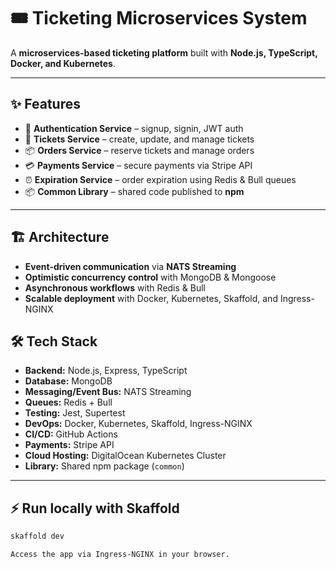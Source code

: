 # 🎟️ Ticketing Microservices System

A **microservices-based ticketing platform** built with **Node.js, TypeScript, Docker, and Kubernetes**.  

---

## ✨ Features

- 🔑 **Authentication Service** – signup, signin, JWT auth  
- 🎫 **Tickets Service** – create, update, and manage tickets  
- 📦 **Orders Service** – reserve tickets and manage orders  
- 💳 **Payments Service** – secure payments via Stripe API  
- ⏰ **Expiration Service** – order expiration using Redis & Bull queues  
- 📦 **Common Library** – shared code published to **npm**  

---

## 🏗️ Architecture

- **Event-driven communication** via **NATS Streaming**  
- **Optimistic concurrency control** with MongoDB & Mongoose  
- **Asynchronous workflows** with Redis & Bull  
- **Scalable deployment** with Docker, Kubernetes, Skaffold, and Ingress-NGINX  

## 🛠️ Tech Stack

- **Backend:** Node.js, Express, TypeScript  
- **Database:** MongoDB  
- **Messaging/Event Bus:** NATS Streaming  
- **Queues:** Redis + Bull  
- **Testing:** Jest, Supertest  
- **DevOps:** Docker, Kubernetes, Skaffold, Ingress-NGINX  
- **CI/CD:** GitHub Actions  
- **Payments:** Stripe API  
- **Cloud Hosting:** DigitalOcean Kubernetes Cluster  
- **Library:** Shared npm package (`common`)  

---

## ⚡ Run locally with Skaffold

```bash
skaffold dev

Access the app via Ingress-NGINX in your browser.
